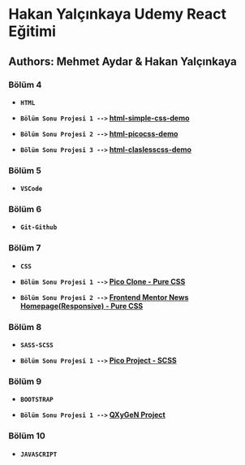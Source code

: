 # Hakan Yalçınkaya Udemy React Eğitimi

## Authors: Mehmet Aydar & Hakan Yalçınkaya

### Bölüm 4
- **`HTML`**

- **`Bölüm Sonu Projesi 1 -->` [html-simple-css-demo](https://mehmetaydar-html-simple-css-demo.netlify.app/)**

- **`Bölüm Sonu Projesi 2 -->` [html-picocss-demo](https://mehmetaydar-picocss-demo.netlify.app/)**

- **`Bölüm Sonu Projesi 3 -->` [html-claslesscss-demo](https://mehmetaydar-classless-css-demo.netlify.app/)**


### Bölüm 5
- **`VSCode`**

### Bölüm 6
- **`Git-Github`**

### Bölüm 7
- **`CSS`**

- **`Bölüm Sonu Projesi 1 -->` [Pico Clone - Pure CSS](https://mehmetaydar-pico-clone.netlify.app/)**
- **`Bölüm Sonu Projesi 2 -->` [Frontend Mentor News Homepage(Responsive) - Pure CSS](https://mehmetaydar-news-homepage.netlify.app/)**


### Bölüm 8
- **`SASS-SCSS`**

- **`Bölüm Sonu Projesi 1 -->` [Pico Project - SCSS](https://mehmetaydar-pico-project-scss.netlify.app/)**

### Bölüm 9
- **`BOOTSTRAP`**

- **`Bölüm Sonu Projesi 1 -->` [QXyGeN Project](https://ma-bootstrap-project.netlify.app/)**

### Bölüm 10
- **`JAVASCRIPT`**